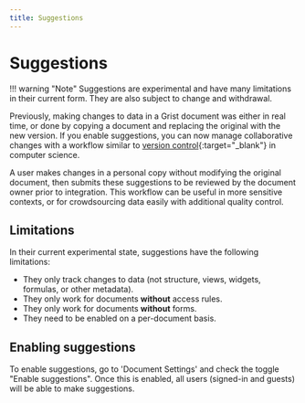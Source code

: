 ```yaml
---
title: Suggestions
---
```


# Suggestions

!!! warning "Note"
    Suggestions are experimental and have many limitations in their current form. They are also subject to change and withdrawal.

Previously, making changes to data in a Grist document was either in real time, or done by copying a document and replacing the original with the new version. If you enable suggestions, you can now manage collaborative changes with a workflow similar to [version control](https://en.wikipedia.org/wiki/Version_control){:target="\_blank"} in computer science. 

A user makes changes in a personal copy without modifying the original document, then submits these suggestions to be reviewed by the document owner prior to integration. This workflow can be useful in more sensitive contexts, or for crowdsourcing data easily with additional quality control. 

## Limitations

In their current experimental state, suggestions have the following limitations:

* They only track changes to data (not structure, views, widgets, formulas, or other metadata).
* They only work for documents **without** access rules.
* They only work for documents **without** forms.
* They need to be enabled on a per-document basis.

## Enabling suggestions

To enable suggestions, go to 'Document Settings' and check the toggle "Enable suggestions". Once this is enabled, all users (signed-in and guests) will be able to make suggestions. 
